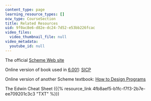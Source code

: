 ```yaml
---
content_type: page
learning_resource_types: []
ocw_type: CourseSection
title: Related Resources
uid: 9f0ac8e6-d82e-dc24-7d52-e53bb226fcac
video_files:
  video_thumbnail_file: null
video_metadata:
  youtube_id: null
---
```


The official [Scheme Web site](http://www.swiss.ai.mit.edu/projects/scheme/)

Online version of book used in [6.001](/courses/6-001-structure-and-interpretation-of-computer-programs-spring-2005): [SICP](http://mitpress.mit.edu/sicp/full-text/book/book.html)

Online version of another Scheme textbook: [How to Design Programs](http://www.htdp.org/)

The Edwin Cheat Sheet ({{% resource_link 4fb8aef5-b1fc-f7f3-2b7e-ee709201c3c3 "TXT" %}})